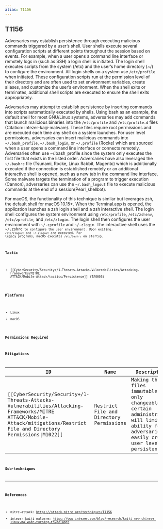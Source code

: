 ```yaml
---
alias: T1156
---
```


## T1156

Adversaries may establish persistence through executing malicious commands triggered by a user’s shell. User shells execute several configuration scripts at different points throughout the session based on events. For example, when a user opens a command line interface or remotely logs in (such as SSH) a login shell is initiated. The login shell executes scripts from the system (/etc) and the user’s home directory (~/) to configure the environment. All login shells on a system use <code>/etc/profile</code> when initiated. These configuration scripts run at the permission level of their directory and are often used to set environment variables, create aliases, and customize the user’s environment. When the shell exits or terminates, additional shell scripts are executed to ensure the shell exits appropriately. 

Adversaries may attempt to establish persistence by inserting commands into scripts automatically executed by shells. Using bash as an example, the default shell for most GNU/Linux systems, adversaries may add commands that launch malicious binaries into the <code>/etc/profile</code> and <code>/etc/profile.d</code> files (Citation: intezer-kaiji-malware). These files require root permissions and are executed each time any shell on a system launches. For user level permissions, adversaries can insert malicious commands into <code>~/.bash_profile</code>, <code>~/.bash_login</code>, or <code>~/.profile</code> (Rocke) which are sourced when a user opens a command line interface or connects remotely. Adversaries often use ~/.bash_profile since the system only executes the first file that exists in the listed order. Adversaries have also leveraged the <code>~/.bashrc</code> file (Tsunami, Rocke, Linux Rabbit, Magento) which is additionally executed if the connection is established remotely or an additional interactive shell is opened, such as a new tab in the command line interface. Some malware targets the termination of a program to trigger execution (Cannon), adversaries can use the <code>~/.bash_logout</code> file to execute malicious commands at the end of a session(Pearl_shellbot). 

For macOS, the functionality of this technique is similar but leverages zsh, the default shell for macOS 10.15+. When the Terminal.app is opened, the application launches a zsh login shell and a zsh interactive shell. The login shell configures the system environment using <code>/etc/profile</code>, <code>/etc/zshenv</code>, <code>/etc/zprofile</code>, and <code>/etc/zlogin</code>. The login shell then configures the user environment with <code>~/.zprofile</code> and <code>~/.zlogin</code>. The interactive shell uses the <code>~/.zshrc<code> to configure the user environment. Upon exiting, <code>/etc/zlogout</code> and <code>~/.zlogout</code> are executed. For legacy programs, macOS executes <code>/etc/bashrc</code> on startup.


### Tactic
- [[CyberSecurity/Security+/1-Threats-Attacks-Vulnerabilities/Attacking-Frameworks/MITRE ATT&CK/Mobile-Attack/tactics/Persistence]] (TA0003)

### Platforms
- Linux
- macOS

### Permissions Required

### Mitigations

| ID | Name | Description |
| --- | --- | --- |
| [[CyberSecurity/Security+/1-Threats-Attacks-Vulnerabilities/Attacking-Frameworks/MITRE ATT&CK/Mobile-Attack/mitigations/Restrict File and Directory Permissions\|M1022]] | Restrict File and Directory Permissions | Making these files immutable and only changeable by certain administrators will limit the ability for adversaries to easily create user level persistence. |

### Sub-techniques


---
### References

- mitre-attack: https://attack.mitre.org/techniques/T1156
- intezer-kaiji-malware: https://www.intezer.com/blog/research/kaiji-new-chinese-linux-malware-turning-to-golang/
